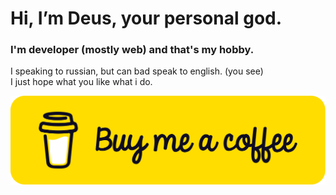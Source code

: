 # Hi, I’m Deus, your personal god.
### I'm developer (mostly web) and that's my hobby.
I speaking to russian, but can bad speak to english. (you see)  
I just hope what you like what i do.  


[![buymeacoffee](https://raw.githubusercontent.com/DeusPerpetuum/DeusPerpetuum/main/bmc-button.svg)](https://www.buymeacoffee.com/deusperpetuum)

